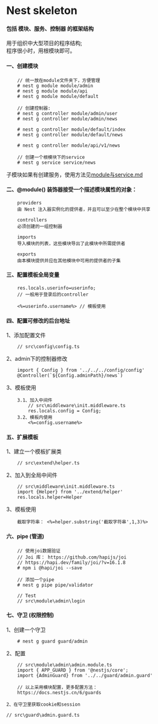 # Nest skeleton


#### 包括 模块、服务、控制器 的框架结构
用于组织中大型项目的程序结构;  
程序很小时，用根模块即可。
#### 一、创建模块
```
    // 统一放在module文件夹下，方便管理
    # nest g module module/admin
    # nest g module module/api
    # nest g module module/default

    // 创建控制器:
    # nest g controller module/admin/user
    # nest g controller module/admin/news

    # nest g controller module/default/index
    # nest g controller module/default/news

    # nest g controller module/api/v1/news

    // 创建一个根模块下的service
    # nest g service service/news
```
子模块如果有创建服务，使用方法见<a href="module与service.md">module与service.md</a>  


#### 二、@module() 装饰器接受一个描述模块属性的对象： 
```
    providers   
    由 Nest 注入器实例化的提供者，并且可以至少在整个模块中共享   

    controllers    
    必须创建的一组控制器   

    imports  
    导入模块的列表，这些模块导出了此模块中所需提供者  

    exports   
    由本模块提供并应在其他模块中可用的提供者的子集    

```

#### 三、配置模板全局变量
```
    res.locals.userinfo=userinfo;
    // 一般用于登录后的controller

    <%=userinfo.username%> // 模板使用
```

#### 四、配置可修改的后台地址
1、添加配置文件
```
    // src\config\config.ts
```
2、admin下的控制器修改
```
    import { Config } from '../../../config/config'
    @Controller(`${Config.adminPath}/news`)
```
3、模板使用
```
    3.1、加入中间件
        // src\middleware\init.middleware.ts
        res.locals.config = Config;
    3.2、模板内使用
        <%=config.username%>
```


#### 五、扩展模板
1、建立一个模板扩展类
```
    // src\extend\helper.ts
```
2、加入到全局中间件
```
    // src\middleware\init.middleware.ts
    import {Helper} from '../extend/helper'
    res.locals.helper=Helper
```
3、模板使用
```
    截取字符串： <%=helper.substring('截取字符串',1,3)%>
```

#### 六、pipe (管道)
```
    // 使用joi数据验证
    // Joi 库： https://github.com/hapijs/joi
    // https://hapi.dev/family/joi/?v=16.1.8
    # npm i @hapi/joi --save

    // 添加一个pipe
    # nest g pipe pipe/validator

    // Test
    // src\module\admin\login
```

#### 七、守卫 (权限控制)
1、创建一个守卫
```
    # nest g guard guard/admin
```
2、配置
```
    // src\module\admin\admin.module.ts
    import { APP_GUARD } from '@nestjs/core';
    import {AdminGuard} from '../../guard/admin.guard'

    // 以上采用模块配置，更多配置方法： 
    https://docs.nestjs.cn/6/guards
```
```
2、在守卫里获取cookie和session
```
    // src\guard\admin.guard.ts
```